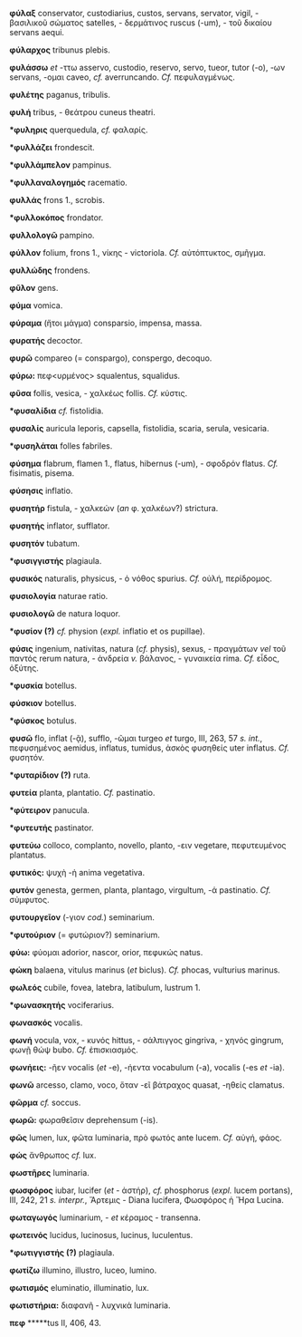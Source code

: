 **φύλαξ** conservator, custodiarius, custos, servans, servator, vigil, -
βασιλικοῦ σώματος satelles, - δερμάτινος ruscus (-um), - τοῦ δικαίου
servans aequi.

**φύλαρχος** tribunus plebis.

**φυλάσσω** *et* -ττω asservo, custodio, reservo, servo, tueor, tutor
(-o), -ων servans, -ομαι caveo, *cf.* averruncando. *Cf.* πεφυλαγμένως.

**φυλέτης** paganus, tribulis.

**φυλή** tribus, - θεάτρου cuneus theatri.

**\*φυληρις** querquedula, *cf.* φαλαρίς.

**\*φυλλάζει** frondescit.

**\*φυλλάμπελον** pampinus.

**\*φυλλαναλογημός** racematio.

**φυλλάς** frons 1., scrobis.

**\*φυλλοκόπος** frondator.

**φυλλολογῶ** pampino.

**φύλλον** folium, frons 1., νίκης - victoriola. *Cf.* αὐτόπτυκτος,
σμῆγμα.

**φυλλώδης** frondens.

**φῦλον** gens.

**φύμα** vomica.

**φύραμα** (ἤτοι μάγμα) consparsio, impensa, massa.

**φυρατής** decoctor.

**φυρῶ** compareo (= conspargo), conspergo, decoquo.

**φύρω:** πεφ\<υρμένος\> squalentus, squalidus.

**φῦσα** follis, vesica, - χαλκέως follis. *Cf.* κύστις.

**\*φυσαλίδια** *cf.* fistolidia.

**φυσαλίς** auricula leporis, capsella, fistolidia, scaria, serula,
vesicaria.

**\*φυσηλάται** folles fabriles.

**φύσημα** flabrum, flamen 1., flatus, hibernus (-um), - σφοδρόν flatus.
*Cf.* fisimatis, pisema.

**φύσησις** inflatio.

**φυσητήρ** fistula, - χαλκεών (*an* φ. χαλκέων?) strictura.

**φυσητής** inflator, sufflator.

**φυσητόν** tubatum.

**\*φυσιγγιστής** plagiaula.

**φυσικός** naturalis, physicus, - ὁ νόθος spurius. *Cf.* οὐλή,
περίδρομος.

**φυσιολογία** naturae ratio.

**φυσιολογῶ** de natura loquor.

**\*φυσίον (?)** *cf.* physion (*expl.* inflatio et os pupillae).

**φύσις** ingenium, nativitas, natura (*cf.* physis), sexus, - πραγμάτων
*vel* τοῦ παντός rerum natura, - ἀνδρεία *v.* βάλανος, - γυναικεία rima.
*Cf.* εἶδος, ὀξύτης.

**\*φυσκία** botellus.

**φύσκιον** botellus.

**\*φύσκος** botulus.

**φυσῶ** flo, inflat (-ᾷ), sufflo, -ῶμαι turgeo *et* turgo, III, 263, 57
*s. int.*, πεφυσημένος aemidus, inflatus, tumidus, ἀσκὸς φυσηθείς uter
inflatus. *Cf.* φυσητόν.

**\*φυταρίδιον (?)** ruta.

**φυτεία** planta, plantatio. *Cf.* pastinatio.

**\*φύτειρον** panucula.

**\*φυτευτής** pastinator.

**φυτεύω** colloco, complanto, novello, planto, -ειν vegetare,
πεφυτευμένος plantatus.

**φυτικός:** ψυχὴ -ἡ anima vegetativa.

**φυτόν** genesta, germen, planta, plantago, virgultum, -ά pastinatio.
*Cf.* σύμφυτος.

**φυτουργεῖον** (-γιον *cod.*) seminarium.

**\*φυτούριον** (= φυτώριον?) seminarium.

**φύω:** φύομαι adorior, nascor, orior, πεφυκώς natus.

**φώκη** balaena, vitulus marinus (*et* biclus). *Cf.* phocas, vulturius
marinus.

**φωλεός** cubile, fovea, latebra, latibulum, lustrum 1.

**\*φωνασκητής** vociferarius.

**φωνασκός** vocalis.

**φωνή** vocula, vox, - κυνός hittus, - σάλπιγγος gingriva, - χηνός
gingrum, φωνῇ θώψ bubo. *Cf.* ἐπισκιασμός.

**φωνήεις:** -ῆεν vocalis (*et* -e), -ήεντα vocabulum (-a), vocalis (-es
*et* -ia).

**φωνῶ** arcesso, clamo, voco, ὅταν -εῖ βάτραχος quasat, -ηθείς
clamatus.

**φῶρμα** *cf.* soccus.

**φωρῶ:** φωραθεῖσιν deprehensum (-is).

**φῶς** lumen, lux, φῶτα luminaria, πρὸ φωτός ante lucem. *Cf.* αὐγή,
φάος.

**φώς** ἄνθρωπος *cf.* lux.

**φωστῆρες** luminaria.

**φωσφόρος** iubar, lucifer (*et* - ἀστήρ), *cf.* phosphorus (*expl.*
lucem portans), III, 242, 21 *s. interpr.*, Ἄρτεμις - Diana lucifera,
Φωσφόρος ἡ Ἥρα Lucina.

**φωταγωγός** luminarium, - *et* κέραμος - transenna.

**φωτεινός** lucidus, lucinosus, lucinus, luculentus.

**\*φωτιγγιστής (?)** plagiaula.

**φωτίζω** illumino, illustro, luceo, lumino.

**φωτισμός** eluminatio, illuminatio, lux.

**φωτιστήρια:** διαφανῆ - λυχνικά luminaria.

**πεφ** \*\*\*\*\*tus II, 406, 43.
